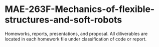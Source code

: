# MAE-263F-Mechanics-of-flexible-structures-and-soft-robots
Homeworks, reports, presentations, and proposal.
All diliverables are located in each homework file under classification of code or report.